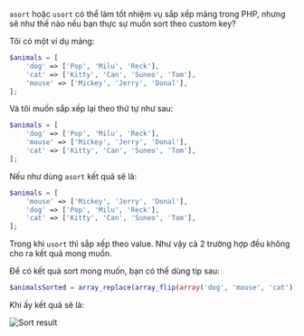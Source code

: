 `asort` hoặc `usort` có thể làm tốt nhiệm vụ sắp xếp mảng trong PHP, nhưng sẽ như thế nào nếu bạn thực sự muốn sort theo custom key?

Tôi có một ví dụ mảng:

```php
$animals = [
    'dog' => ['Pop', 'Milu', 'Reck'],
    'cat' => ['Kitty', 'Can', 'Suneo', 'Tom'],
    'mouse' => ['Mickey', 'Jerry', 'Donal'],
];
```

Và tôi muốn sắp xếp lại theo thứ tự như sau:

```php
$animals = [
    'dog' => ['Pop', 'Milu', 'Reck'],
    'mouse' => ['Mickey', 'Jerry', 'Donal'],
    'cat' => ['Kitty', 'Can', 'Suneo', 'Tom'],
];
```

Nếu như dùng `asort` kết quả sẽ là:

```php
$animals = [
    'mouse' => ['Mickey', 'Jerry', 'Donal'],
    'dog' => ['Pop', 'Milu', 'Reck'],
    'cat' => ['Kitty', 'Can', 'Suneo', 'Tom'],
];
```

Trong khi `usort` thì sắp xếp theo value. Như vậy cả 2 trường hợp đều không cho ra kết quả mong muốn.

Để có kết quả sort mong muốn, bạn có thể dùng tip sau:

```php
$animalsSorted = array_replace(array_flip(array('dog', 'mouse', 'cat')), $animals);
```

Khi ấy kết quả sẽ là:

![Sort result](https://toilamit.com/wp-content/uploads/2019/05/php-sort-array-by-key-based-on-other-array.png "Sort array by key based on other array")